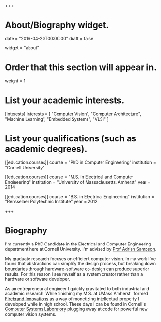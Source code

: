 +++
# About/Biography widget.

date = "2016-04-20T00:00:00"
draft = false

widget = "about"

# Order that this section will appear in.
weight = 1

# List your academic interests.
[interests]
  interests = [
    "Computer Vision",
    "Computer Architecture",
    "Machine Learning",
    "Embedded Systems",
    "VLSI"
  ]

# List your qualifications (such as academic degrees).
[[education.courses]]
  course = "PhD in Computer Engineering"
  institution = "Cornell University"

[[education.courses]]
  course = "M.S. in Electrical and Computer Engineering"
  institution = "University of Massachusetts, Amherst"
  year = 2014

[[education.courses]]
  course = "B.S. in Electrical Engineering"
  institution = "Rensselaer Polytechnic Institute"
  year = 2012
 
+++

# Biography

I'm currently a PhD Candidate in the Electrical and Computer Engineering
department here at Cornell University. I'm advised by [Prof Adrian
Sampson](http://www.cs.cornell.edu/~asampson/).

My graduate research focuses on efficient computer vision.
In my work I've found that abstractions can simplify the design process,
but breaking down boundaries through hardware-software co-design can
produce superior results. For this reason I see myself as a system
creator rather than a hardware or software developer.

As an entrepreneurial engineer I quickly gravitated to both industrial
and academic research. While finishing my M.S. at UMass Amherst I formed
[Firebrand Innovations](http://www.firebrandinnovations.com/) as a way
of monetizing intellectual property I developed while in high school.
These days I can be found in Cornell's [Computer Systems
Laboratory](http://www.csl.cornell.edu/) plugging away at code for
powerful new computer vision systems.
